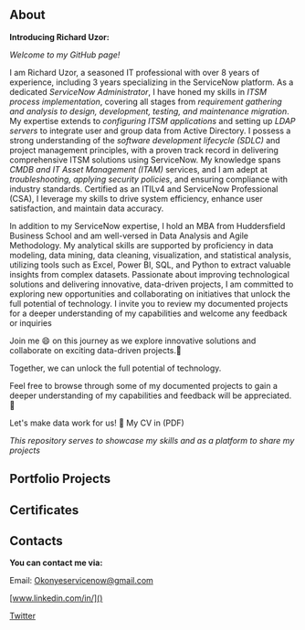 ## About

**Introducing Richard Uzor:**

*Welcome to my GitHub page!*


I am Richard Uzor, a seasoned IT professional with over 8 years of experience, including 3 years specializing in the ServiceNow platform. 
As a dedicated *ServiceNow Administrator*, I have honed my skills in *ITSM process implementation*, covering all stages from *requirement gathering and analysis to design, 
development, testing, and maintenance migration*. 
My expertise extends to *configuring ITSM applications* and setting up *LDAP servers* to integrate user and group data from Active Directory.
I possess a strong understanding of the *software development lifecycle (SDLC)* and project management principles, 
with a proven track record in delivering comprehensive ITSM solutions using ServiceNow.
My knowledge spans *CMDB and IT Asset Management (ITAM)* services, and I am adept at *troubleshooting, applying security policies*, and ensuring compliance with industry 
standards. 
Certified as an ITILv4 and ServiceNow Professional (CSA), I leverage my skills to drive system efficiency, enhance user satisfaction, and maintain data accuracy.



In addition to my ServiceNow expertise, I hold an MBA from Huddersfield Business School and am well-versed in Data Analysis and Agile Methodology. My analytical skills are 
supported by proficiency in data modeling, data mining, data cleaning, visualization, and statistical analysis, utilizing tools such as Excel, Power BI, SQL, and Python to 
extract valuable insights from complex datasets.
Passionate about improving technological solutions and delivering innovative, data-driven projects, I am committed to exploring new opportunities and collaborating on 
initiatives that unlock the full potential of technology. I invite you to review my documented projects for a deeper understanding of my capabilities and welcome any 
feedback or inquiries

Join me :smile: on this journey as we explore innovative solutions and collaborate on exciting data-driven projects.:muscle: 

Together, we can unlock the full potential of technology.

Feel free to browse through some of my documented projects to gain a deeper understanding of my capabilities and feedback will be appreciated. :pray:

Let's make data work for us! :handshake:
My CV in (PDF)

*This repository serves to showcase my skills and as a platform to share my projects*


## Portfolio Projects








## Certificates










## Contacts

**You can contact me via:**  

Email: Okonyeservicenow@gmail.com

[www.linkedin.com/in/]()

[Twitter]()




















